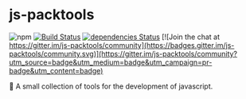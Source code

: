 # js-packtools
![npm](https://img.shields.io/npm/v/js-packtools.svg)
[![Build Status](https://travis-ci.org/jasp402/js-packtools.svg?branch=master)](https://travis-ci.org/jasp402/js-packtools)
[![dependencies Status](https://david-dm.org/jasp402/js-packtools/status.svg)](https://david-dm.org/jasp402/js-packtools) [![Join the chat at https://gitter.im/js-packtools/community](https://badges.gitter.im/js-packtools/community.svg)](https://gitter.im/js-packtools/community?utm_source=badge&utm_medium=badge&utm_campaign=pr-badge&utm_content=badge)

:notebook_with_decorative_cover: A small collection of tools for the development of javascript.
